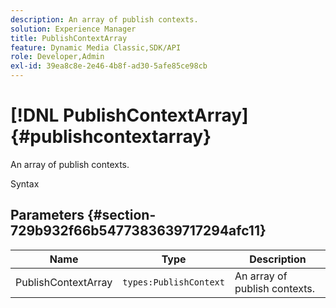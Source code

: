 ```yaml
---
description: An array of publish contexts.
solution: Experience Manager
title: PublishContextArray
feature: Dynamic Media Classic,SDK/API
role: Developer,Admin
exl-id: 39ea8c8e-2e46-4b8f-ad30-5afe85ce98cb
---
```

# [!DNL PublishContextArray]{#publishcontextarray}

An array of publish contexts.

 Syntax 

## Parameters {#section-729b932f66b5477383639717294afc11}

|  Name  | Type  | Description  |
|---|---|---|
|  PublishContextArray  | `types:PublishContext`  | An array of publish contexts.  |

